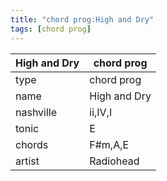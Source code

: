 ```yaml
---
title: "chord prog:High and Dry"
tags: [chord prog]
---
```


|High and Dry|chord prog|
|---|---|
|type|chord prog|
|name|High and Dry|
|nashville|ii,IV,I|
|tonic|E|
|chords|F#m,A,E|
|artist|Radiohead|


